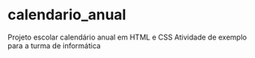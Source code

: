 # calendario_anual
Projeto escolar calendário anual em HTML e CSS
Atividade de exemplo para a turma de informática
